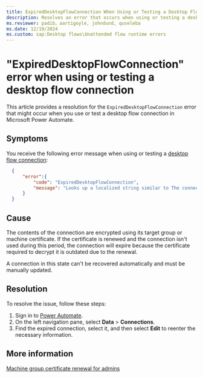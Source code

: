 ```yaml
---
title: ExpiredDesktopFlowConnection When Using or Testing a Desktop Flow Connection
description: Resolves an error that occurs when using or testing a desktop flow connection that hasn't been used since the target machine or group renewed its key in Microsoft Power Automate.
ms.reviewer: padib，aartigoyle, johndund, quseleba
ms.date: 12/19/2024
ms.custom: sap:Desktop flows\Unattended flow runtime errors
---
```

# "ExpiredDesktopFlowConnection" error when using or testing a desktop flow connection

This article provides a resolution for the `ExpiredDesktopFlowConnection` error that might occur when you use or test a desktop flow connection in Microsoft Power Automate.

## Symptoms

You receive the following error message when using or testing a [desktop flow connection](/power-automate/desktop-flows/desktop-flow-connections):

```json
  {
      "error":{
          "code": "ExpiredDesktopFlowConnection",
          "message": "Looks up a localized string similar to The connection is no longer valid and needs to be updated. [...]"
      }
  }
```

## Cause

The contents of the connection are encrypted using its target group or machine certificate. If the certificate is renewed and the connection isn't used during this period, the connection will expire because the certificate required to decrypt it is outdated due to the renewal.

A connection in this state can't be recovered automatically and must be manually updated.

## Resolution

To resolve the issue, follow these steps:

1. Sign in to [Power Automate](https://make.powerautomate.com/).
2. On the left navigation pane, select **Data** > **Connections**.
3. Find the expired connection, select it, and then select **Edit** to reenter the necessary information.

## More information

[Machine group certificate renewal for admins](/power-automate/desktop-flows/machine-group-certificates-admins)

